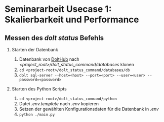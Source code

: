 # Seminararbeit Usecase 1: Skalierbarkeit und Performance

## Messen des _dolt status_ Befehls

1. Starten der Datenbank
   1. Datenbank von [DoltHub](https://www.dolthub.com/repositories/noahkln/sa_uc_1_dolt_status_command/data/main) nach _&lt;project\_root&gt;/dolt\_status\_command/databases_ klonen
   2. `cd <project-root>/dolt_status_command/databases/db`
   3. `dolt sql-server --host=<host> --port=<port> --user=<user> --password=<password>`

2. Starten des Python Scripts
   1. `cd <project-root>/dolt_status_command/python`
   2. Datei _.env.template_ nach _.env_ kopieren
   3. Setzen der gewählten Konfigurationsdaten für die Datenbank in _.env_
   4. `python ./main.py`
